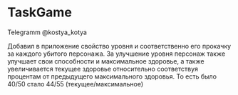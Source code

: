 # TaskGame
Telegramm @kostya_kotya

Добавил в приложение свойство уровня и соответственно его прокачку за каждого убитого персонажа.
За улучшение уровня персонаж также улучшает свои способности и максимальное здоровье, а также увеличивается текущее здоровье относительно соответствуя процентам от предыдущего максимального здоровья.
То есть было 40/50 стало 44/55 (текущее/максимальное)
